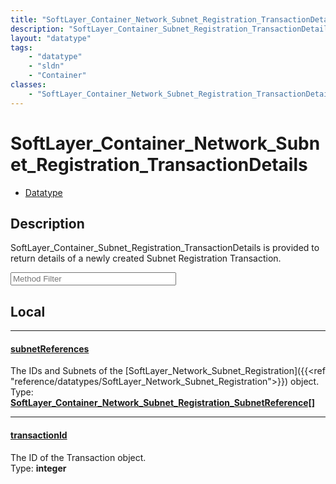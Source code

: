 ```yaml
---
title: "SoftLayer_Container_Network_Subnet_Registration_TransactionDetails"
description: "SoftLayer_Container_Subnet_Registration_TransactionDetails is provided to return details of a newly created Subnet Regis... "
layout: "datatype"
tags:
    - "datatype"
    - "sldn"
    - "Container"
classes:
    - "SoftLayer_Container_Network_Subnet_Registration_TransactionDetails"
---
```


# SoftLayer_Container_Network_Subnet_Registration_TransactionDetails
<div id='service-datatype'>
    <ul id='sldn-reference-tabs'>
        <li id='datatype'> <a href='/reference/datatypes/SoftLayer_Container_Network_Subnet_Registration_TransactionDetails' >Datatype</a></li>
    </ul>
</div>

## Description 
SoftLayer_Container_Subnet_Registration_TransactionDetails is provided to return details of a newly created Subnet Registration Transaction. 





<!-- Service Filer BEGIN -->
<div class="view-filters">
        <div class="clearfix">
            <div class="search-input-box">
                <input placeholder="Method Filter" onkeyup="titleSearch(inputId='prop-input', divId='properties', elementClass='prop-row')" 
                    type="text" id="prop-input" value="" size="30" maxlength="128" class="form-text">
            </div>
        </div>
</div>
<!-- Service Filer END -->

<div id="properties" class="content">
<div id="localProperties" class="prop-content" >

## Local
-----
[subnetReferences]: #subnetreferences
#### [subnetReferences]
The IDs and Subnets of the [SoftLayer_Network_Subnet_Registration]({{<ref "reference/datatypes/SoftLayer_Network_Subnet_Registration">}}) object.  
<span class="type-label">Type: </span>**<a href='/reference/datatypes/SoftLayer_Container_Network_Subnet_Registration_SubnetReference'>SoftLayer_Container_Network_Subnet_Registration_SubnetReference[] </a>**

-----
[transactionId]: #transactionid
#### [transactionId]
The ID of the Transaction object.  
<span class="type-label">Type: </span>**integer**

</div>
<!-- LOCAL PROPERTY END -->

</div>


